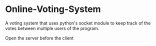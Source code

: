 # Online-Voting-System
A voting system that uses python's socket module to keep track of the votes between multiple users of the program. 

Open the server before the client 
